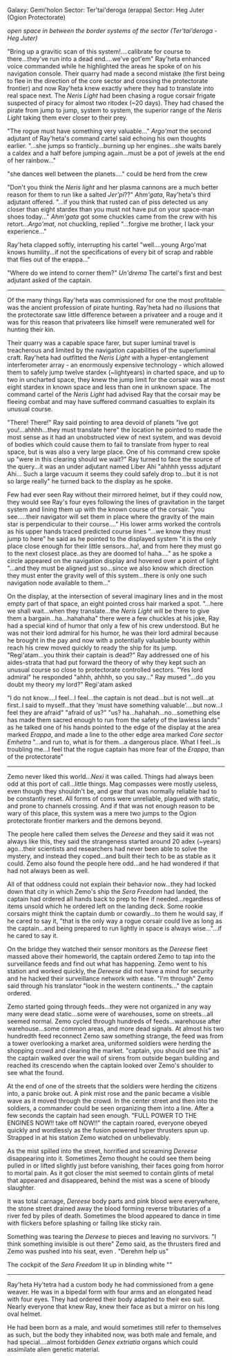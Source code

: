 Galaxy: Gemi'holon
Sector: Ter'tai'deroga (erappa)
Sector: Heg Juter (Ogion Protectorate)

_open space in between the border systems of the sector (Ter'tai'deroga - Heg Juter)_


"Bring up a gravitic scan of this system!....calibrate for course to there...they've run into a dead end....we've got'em" Ray'heta enhanced voice commanded while he highlighted the areas he spoke of on his navigation console. Their quarry had made a second mistake (the first being to flee in the direction of the core sector and crossing the protectorate frontier) and now Ray'heta knew exactly where they had to translate into real space next. The _Neris Light_ had been chasing a rogue corsair frigate suspected of piracy for almost two ritodex (~20 days). They had chased the pirate from jump to jump, system to system, the superior range of the _Neris Light_ taking them ever closer to their prey.

"The rogue must have something very valuable..." _Argo'mat_ the second adjutant of Ray'heta's command cartel said echoing his own thoughts earlier. "...she jumps so franticly...burning up her engines...she waits barely a caldex and a half before jumping again...must be a pot of jewels at the end of her rainbow..."

"she dances well between the planets...." could be herd from the crew

"Don't you think the _Neris light_ and her plasma cannons are a much better reason for them to run like a salted _Jer'pi_??" _Ahm'gata_, Ray'heta's third adjutant offered. "...if you think that rusted can of piss detected us any closer than eight stardex than you must not have put on your space-man shoes today..." _Ahm'gata_ got some chuckles came from the crew with his retort..._Argo'mat_, not chuckling, replied "...forgive me brother, I lack your experience..."

Ray'heta clapped softly, interrupting his cartel "well....young Argo'mat knows humility...if not the specifications of every bit of scrap and rabble that flies out of the erappa..."

"Where do we intend to corner them?" _Un'drema_ The cartel's first and best adjutant asked of the captain.


-------------------------------------------------------------------------------------------------------------------------

Of the many things Ray'heta was commissioned for one the most profitable was the ancient profession of pirate hunting. Ray'heta had no illusions that the protectorate saw little difference between a privateer and a rouge and it was for this reason that privateers like himself were remunerated well for hunting their kin.

Their quarry was a capable space farer, but super luminal travel is treacherous and limited by the navigation capabilities of the superluminal craft. Ray'heta had outfitted the _Neris Light_ with a hyper-entanglement interferometer array - an enormously expensive technology - which allowed them to safely jump twelve stardex (~lightyears) in charted space, and up to two in uncharted space, they knew the jump limit for the corsair was at most eight stardex in known space and less than one in unknown space. The command cartel of the _Neris Light_ had advised Ray that the corsair may be fleeing combat and may have suffered command casualties to explain its unusual course.

"There! There!" Ray said pointing to area devoid of planets "Ive got you!...ahhhh...they must translate here" the location he pointed to made the most sense as it had an unobstructed view of next system, and was devoid of bodies which could cause them to fail to translate from hyper to real space, but is was also a very large place. One of his command crew spoke up "were in this clearing should we wait?" Ray turned to face the source of the query...it was an under adjutant named Liber Ahi "ahhhh yesss adjutant Ahi... Such a large vacuum it seems they could safely drop to...but it is not so large really" he turned back to the display as he spoke.

Few had ever seen Ray without their mirrored helmet, but if they could now, they would see Ray's four eyes following the lines of gravitation in the target system and lining them up with the known course of the corsair. "you see.....their navigator will set them in place where the gravity of the main star is perpendicular to their course...." His lower arms worked the controls as his upper hands traced predicted course lines "...we know they must jump to here" he said as he pointed to the displayed system "it is the only place close enough for their little sensors...ha!, and from here they must go to the next closest place..as they are doomed to! haha...." as he spoke a circle appeared on the navigation display and hovered over a point of light "...and they must be aligned just so...since we also know which direction they must enter the gravity well of this system...there is only one such navigation node available to them..."

On the display, at the intersection of several imaginary lines and in the most empty part of that space, an eight pointed cross hair marked a spot. "...here we shall wait...when they translate...the _Neris Light_ will be there to give them a bargain...ha...hahahaha" there were a few chuckles at his joke, Ray had a special kind of humor that only a few of his crew understood. But he was not their lord admiral for his humor, he was their lord admiral because he brought in the pay and now with a potentially valuable bounty within reach his crew moved quickly to ready the ship for its jump. "Regi'atam...you think their captain is dead?" Ray addressed one of his aides-strata that had put forward the theory of why they kept such an unusual course so close to protectorate controlled sectors. "Yes lord admiral" he responded "ahhh, ahhhh, so you say..." Ray mused "...do you doubt my theory my lord?" Regi'atam asked

"I do not know....I feel...I feel...the captain is not dead...but is not well...at first..I said to myself...that they 'must have something valuable'....but now...I feel they are afraid"
"afraid of us?"
"us? ha...hahahah...no...something else has made them sacred enough to run from the safety of the lawless lands" as he talked one of his hands pointed to the edge of the display at the area marked _Erappa_, and made a line to the other edge area marked _Core sector Emhetra_ "...and run to, what is for them...a dangerous place. What I feel...is troubling me...I feel that the rogue captain has more fear of the _Erappa_, than of the protectorate"

------------------------------------------

Zemo never liked this world..._Nexi_ it was called. Things had always been odd at this port of call...little things. Mag compasses were mostly useless, even though they shouldn't be, and gear that was normally reliable had to be constantly reset. All forms of coms were unreliable, plagued with static, and prone to channels crossing. And if that was not enough reason to be wary of this place, this system was a mere two jumps to the Ogion protectorate frontier markers and the demons beyond.

The people here called them selves the _Dereese_ and they said it was not always like this, they said the strangeness started around 20 adex (~years) ago...their scientists and researchers had never been able to solve the mystery, and instead they coped...and built their tech to be as stable as it could. Zemo also found the people here odd...and he had wondered if that had not always been as well.

All of that oddness could not explain their behavior now...they had locked down that city in which Zemo's ship the _Sera Freedom_ had landed, the captain had ordered all hands back to prep to flee if needed...regardless of items unsold which he ordered left on the landing deck. Some rookie corsairs might think the captain dumb or cowardly...to them he would say, if he cared to say it, "that is the only way a rogue corsair could live as long as the captain...and being prepared to run lightly in space is always wise..."...if he cared to say it.

On the bridge they watched their sensor monitors as the _Dereese_ fleet massed above their homeworld, the captain ordered Zemo to tap into the surveillance feeds and find out what has happening. Zemo went to his station and worked quickly, the _Dereese_ did not have a mind for security and he hacked their surveillance network with ease. "I'm through" Zemo said through his translator "look in the western continents..." the captain ordered.

Zemo started going through feeds...they were not organized in any way many were dead static...some were of warehouses, some on streets...all seemed normal. Zemo cycled through hundreds of feeds...warehouse after warehouse...some common areas, and more dead signals. At almost his two hundredth feed reconnect Zemo saw something strange, the feed was from a tower overlooking a market area, uniformed soldiers were herding the shopping crowd and clearing the market. "captain, you should see this" as the captain walked over the wail of sirens from outside began building and reached its crescendo when the captain looked over Zemo's shoulder to see what the found.

At the end of one of the streets that the soldiers were herding the citizens into, a panic broke out. A pink mist rose and the panic became a  visible wave as it moved through the crowd. In the center street and then into the soldiers, a commander could be seen organizing them into a line. After a few seconds the captain had seen enough. "FULL POWER TO THE ENGINES NOW!! take off NOW!!" the captain roared, everyone obeyed quickly and wordlessly as the fusion powered hyper thrusters spun up. Strapped in at his station Zemo watched on unbelievably.

As the mist spilled into the street, horrified and screaming _Dereese_ disappearing into it. Sometimes Zemo thought he could see them being pulled in or lifted slightly just before vanishing, their faces going from horror to mortal pain. As it got closer the mist seemed to contain glints of metal that appeared and disappeared, behind the mist was a scene of bloody slaughter.

It was total carnage, _Dereese_ body parts and pink blood were everywhere, the stone street drained away the blood forming reverse tributaries of a river fed by piles of death. Sometimes the blood appeared to dance in time with flickers before splashing or failing like sticky rain.

Something was tearing the _Dereese_ to pieces and leaving no survivors. "I think something invisible is out there" Zemo said, as the thrusters fired and Zemo was pushed into his seat, even . "Derehm help us"

The cockpit of the _Sera Freedom_ lit up in blinding white ""


------------------------------------------------------------


Ray'heta Hy'tetra had a custom body he had commissioned from a gene weaver. He was in a bipedal form with four arms and an elongated head with four eyes. They had ordered their body adapted to their exo suit. Nearly everyone that knew Ray, knew their face as but a mirror on his long oval helmet.

He had been born as a male, and would sometimes still refer to themselves as such, but the body they inhabited now, was both male and female, and had special....almost forbidden _Genex extriatia_ organs which could assimilate alien genetic material.
